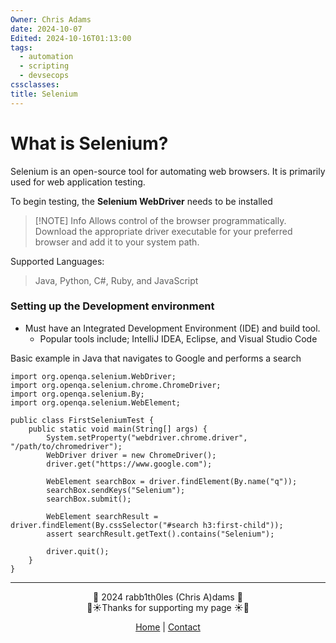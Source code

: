 ```yaml
---
Owner: Chris Adams
date: 2024-10-07
Edited: 2024-10-16T01:13:00
tags:
  - automation
  - scripting
  - devsecops
cssclasses: 
title: Selenium
---
```

# What is Selenium?

Selenium is an open-source tool for automating web browsers. It is primarily used for web application testing.

To begin testing, the **Selenium WebDriver** needs to be installed

> [!NOTE] Info
> Allows control of the browser programmatically. Download the appropriate driver executable for your preferred browser and add it to your system path.

Supported Languages:

> Java, Python, C#, Ruby, and JavaScript

### Setting up the Development environment

* Must have an Integrated Development Environment (IDE) and build tool.
	* Popular tools include; IntelliJ IDEA, Eclipse, and Visual Studio Code

Basic example in Java that navigates to Google and performs a search

```
import org.openqa.selenium.WebDriver;
import org.openqa.selenium.chrome.ChromeDriver;
import org.openqa.selenium.By;
import org.openqa.selenium.WebElement;

public class FirstSeleniumTest {
    public static void main(String[] args) {
        System.setProperty("webdriver.chrome.driver", "/path/to/chromedriver");
        WebDriver driver = new ChromeDriver();
        driver.get("https://www.google.com");

        WebElement searchBox = driver.findElement(By.name("q"));
        searchBox.sendKeys("Selenium");
        searchBox.submit();

        WebElement searchResult = driver.findElement(By.cssSelector("#search h3:first-child"));
        assert searchResult.getText().contains("Selenium");

        driver.quit();
    }
}
```

---
<div style="text-align: center;">
	<div class="gradient-text">👾 2024 rabb1th0les (Chris A)dams 👾</div> 
	🌴☀Thanks for supporting my page ☀🌴
	<nav>
		<ul style="list-style: none; padding: 0;">
			<div style="text-align: center;">
				<li><a href="index.html">Home</a> | <a href="Contact.html">Contact</a></li>
			</div>
		</ul>
	</nav>	
</div>
